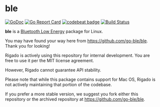 # ble

[![GoDoc](https://godoc.org/github.com/go-ble/ble?status.svg)](https://godoc.org/github.com/go-ble/ble)
[![Go Report Card](https://goreportcard.com/badge/go-ble/ble)](https://goreportcard.com/report/go-ble/ble)
[![codebeat badge](https://codebeat.co/badges/ba9fae6e-77d2-4173-8587-36ac8756676b)](https://codebeat.co/projects/github-com-go-ble-ble-master)
[![Build Status](https://travis-ci.org/go-ble/ble.svg?branch=master)](https://travis-ci.org/go-ble/ble)

**ble** is a [Bluetooth Low Energy](https://en.wikipedia.org/wiki/Bluetooth_Low_Energy) package for Linux.


You may have found your way here from https://github.com/go-ble/ble. Thank you for looking!

Rigado is actively using this repository for internal development. You are free to use it per the MIT license agreement.

However, Rigado cannot guarantee API stability. 

Please note that while this package contains support for Mac OS, Rigado is not actively maintaining that portion of
the codebase.

If you prefer a more stable version, we suggest you fork either this repository or the archived repository at https://github.com/go-ble/ble.



